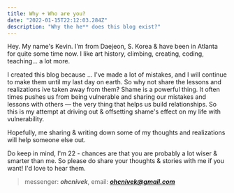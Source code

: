 ```yaml
---
title: Why + Who are you?
date: "2022-01-15T22:12:03.284Z"
description: "Why the he** does this blog exist?"
---
```


Hey. My name's Kevin. I'm from Daejeon, S. Korea & have been in Atlanta for quite some time now. I like art history, climbing, creating, coding, teaching... a lot more.

I created this blog because ... I've made a lot of mistakes, and I will continue to make them until my last day on earth. So why not share the lessons and realizations ive taken away from them? Shame is a powerful thing. It often times pushes us from being vulnerable and sharing our mistakes and lessons with others — the very thing that helps us build relationships. So this is my attempt at driving out & offsetting shame's effect on my life with vulnerability.

Hopefully, me sharing & writing down some of my thoughts and realizations will help someone else out. 

Do keep in mind, I'm 22 - chances are that you are probably a lot wiser & smarter than me. So please do share your thoughts & stories with me if you want! I'd love to hear them.

> messenger: ***ohcnivek***, email: ***ohcnivek@gmail.com***


